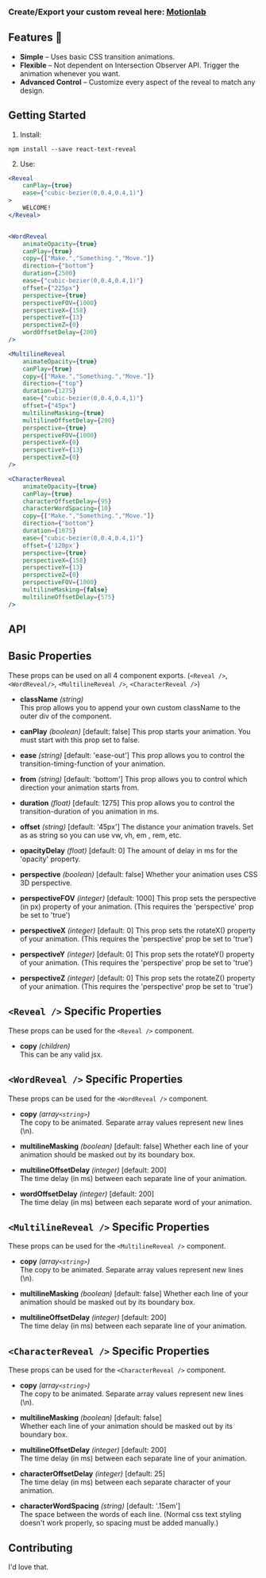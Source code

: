 
### Create/Export your custom reveal here: <a href="https://swanson-tyler.github.io/motionlab/">Motionlab</a>

Features 🎉
---------------

* **Simple** – Uses basic CSS transition animations.
* **Flexible** – Not dependent on Intersection Observer API. Trigger the animation whenever you want.
* **Advanced Control** – Customize every aspect of the reveal to match any design.

Getting Started
---------------

1. Install:

  ```
  npm install --save react-text-reveal
  ```

2. Use:

```jsx
<Reveal
    canPlay={true}
    ease={"cubic-bezier(0,0.4,0.4,1)"}
>
    WELCOME!
</Reveal>
```

```jsx

<WordReveal
    animateOpacity={true}
    canPlay={true}
    copy={["Make.","Something.","Move."]}
    direction={"bottom"}
    duration={2500}
    ease={"cubic-bezier(0,0.4,0.4,1)"}
    offset={"225px"}
    perspective={true}
    perspectiveFOV={1000}
    perspectiveX={158}
    perspectiveY={13}
    perspectiveZ={0}
    wordOffsetDelay={200}
/>
```

```jsx
<MultilineReveal
    animateOpacity={true}
    canPlay={true}
    copy={["Make.","Something.","Move."]}
    direction={"top"}
    duration={1275}
    ease={"cubic-bezier(0,0.4,0.4,1)"}
    offset={"45px"}
    multilineMasking={true}
    multilineOffsetDelay={200}
    perspective={true}
    perspectiveFOV={1000}
    perspectiveX={0}
    perspectiveY={13}
    perspectiveZ={0}
/>
```

```jsx
<CharacterReveal
    animateOpacity={true}
    canPlay={true}
    characterOffsetDelay={95}
    characterWordSpacing={10}
    copy={["Make.","Something.","Move."]}
    direction={"bottom"}
    duration={1875}
    ease={"cubic-bezier(0,0.4,0.4,1)"}
    offset={'120px'}
    perspective={true}
    perspectiveX={158}
    perspectiveY={13}
    perspectiveZ={0}
    perspectiveFOV={1000}
    multilineMasking={false}
    multilineOffsetDelay={575}
/>
```

API
---------------

## Basic Properties

These props can be used on all 4 component exports. (`<Reveal />`, `<WordReveal/>`, `<MultilineReveal />`, `<CharacterReveal />`)

- **className** *(string)*  
  This prop allows you to append your own custom className to the outer div of the component.

- **canPlay** *(boolean)*  [default: false]
  This prop starts your animation. You must start with this prop set to false.

- **ease** *(string)*  [default: 'ease-out']
  This prop allows you to control the transition-timing-function of your animation.

- **from** *(string)*  [default: 'bottom']
  This prop allows you to control which direction your animation starts from.

- **duration** *(float)*  [default: 1275]
  This prop allows you to control the transition-duration of you animation in ms.

- **offset** *(string)*  [default: '45px']
  The distance your animation travels. Set as as string so you can use vw, vh, em , rem, etc.

- **opacityDelay** *(float)*  [default: 0]
  The amount of delay in ms for the 'opacity' property.

- **perspective** *(boolean)*  [default: false]
  Whether your animation uses CSS 3D perspective.

- **perspectiveFOV** *(integer)*  [default: 1000]
  This prop sets the perspective (in px) property of your animation. (This requires the 'perspective' prop be set to 'true')

- **perspectiveX** *(integer)*  [default: 0]
  This prop sets the rotateX() property of your animation. (This requires the 'perspective' prop be set to 'true')

- **perspectiveY** *(integer)*  [default: 0]
  This prop sets the rotateY() property of your animation. (This requires the 'perspective' prop be set to 'true')

- **perspectiveZ** *(integer)*  [default: 0]
  This prop sets the rotateZ() property of your animation. (This requires the 'perspective' prop be set to 'true')

## `<Reveal />` Specific Properties

These props can be used for the `<Reveal />` component.

- **copy** *(children)*  
  This can be any valid jsx.

## `<WordReveal />` Specific Properties

These props can be used for the `<WordReveal />` component.

- **copy** *(array`<string>`)*  
  The copy to be animated. Separate array values represent new lines (\n).

- **multilineMasking** *(boolean)* [default: false]
  Whether each line of your animation should be masked out by its boundary box.

- **multilineOffsetDelay** *(integer)* [default: 200]  
  The time delay (in ms) between each separate line of your animation.

- **wordOffsetDelay** *(integer)* [default: 200]  
  The time delay (in ms) between each separate word of your animation.


## `<MultilineReveal />` Specific Properties

These props can be used for the `<MultilineReveal />` component.

- **copy** *(array`<string>`)*  
  The copy to be animated. Separate array values represent new lines (\n).

- **multilineMasking** *(boolean)* [default: false]
  Whether each line of your animation should be masked out by its boundary box.

- **multilineOffsetDelay** *(integer)* [default: 200]  
  The time delay (in ms) between each separate line of your animation.


## `<CharacterReveal />` Specific Properties

These props can be used for the `<CharacterReveal />` component.

- **copy** *(array`<string>`)*  
  The copy to be animated. Separate array values represent new lines (\n).

- **multilineMasking** *(boolean)* [default: false]  
  Whether each line of your animation should be masked out by its boundary box.

- **multilineOffsetDelay** *(integer)* [default: 200]  
  The time delay (in ms) between each separate line of your animation.

- **characterOffsetDelay** *(integer)* [default: 25]  
  The time delay (in ms) between each separate character of your animation.

- **characterWordSpacing** *(string)* [default: '.15em']  
  The space between the words of each line. (Normal css text styling doesn't work properly, so spacing must be added manually.)


Contributing
---------------

I'd love that.
